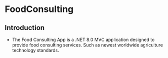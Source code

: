 # FoodConsulting
## Introduction 
- The Food Consulting App is a .NET 8.0 MVC application designed to provide food consulting services. Such as newest worldwide agriculture technology standards.
